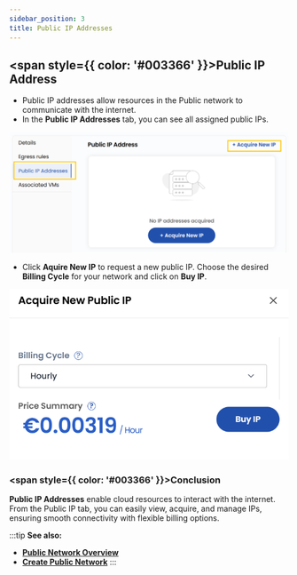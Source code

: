 ```yaml
---
sidebar_position: 3
title: Public IP Addresses
---
```


## <span style={{ color: '#003366' }}>Public IP Address</span>

- Public IP addresses allow resources in the Public network to communicate with the internet.
- In the **Public IP Addresses** tab, you can see all assigned public IPs.

![alt text](images/pub_net_4.png)

- Click **Aquire New IP** to request a new public IP. Choose the desired **Billing Cycle** for your network and click on **Buy IP**.

![alt text](images/vpc_net_6.png)

### <span style={{ color: '#003366' }}>Conclusion</span>

**Public IP Addresses** enable cloud resources to interact with the internet. From the Public IP tab, you can easily view, acquire, and manage IPs, ensuring smooth connectivity with flexible billing options.

:::tip
**See also:**  
- **[Public Network Overview](./Public%20Network%20Overview.md)**
- **[Create Public Network](./Create%20Public%20Network.md)**
:::
